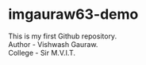 # imgauraw63-demo
This is my first Github repository.
<br>
Author - Vishwash Gauraw.
<br>
College - Sir M.V.I.T.
